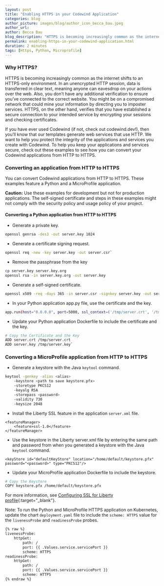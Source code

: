```yaml
---
layout: post
title: "Enabling HTTPS in your Codewind Application"
categories: blog
author_picture: images/blog/author_icon_becca_bau.jpeg
author_url: 
author: Becca Bau
blog_description: "HTTPS is becoming increasingly common as the internet shifts to an HTTPS-only environment. In an unencrypted HTTP session, data is transferred in clear text, meaning anyone can eavesdrop on your..."
permalink: enabling-https-in-your-codewind-application.html
duration: 2 minutes
tags: [Https, Python, Microprofile]
---
```


### Why HTTPS?
HTTPS is becoming increasingly common as the internet shifts to an HTTPS-only environment. In an unencrypted HTTP session, data is transferred in clear text, meaning anyone can eavesdrop on your actions over the web. Also, you don’t have any additional verification to ensure you’ve connected to the correct website. You might be on a compromised network that could mine your information by directing you to imposter services. HTTPS, on the other hand, verifies that you have established a secure connection to your intended service by encrypting your sessions and checking certificates.

If you have ever used Codewind (if not, check out codewind.dev!), then you’ll know that our templates generate web services that use HTTP. We want to help you protect the integrity of the applications and services you create with Codewind. To help you keep your applications and services secure, check out these examples to see how you can convert your Codewind applications from HTTP to HTTPS.

### Converting an application from HTTP to HTTPS
You can convert Codewind applications from HTTP to HTTPS. These examples feature a Python and a MicroProfile application.

**Caution:** Use these examples for development but not for production applications. The self-signed certificate and steps in these examples might not comply with the security policy and usage policy of your project.

#### Converting a Python application from HTTP to HTTPS
- Generate a private key.
```bash
openssl genrsa -des3 -out server.key 1024
```
- Generate a certificate signing request.
```bash
openssl req -new -key server.key -out server.csr`
```
- Remove the passphrase from the key
```bash
cp server.key server.key.org
openssl rsa -in server.key.org -out server.key
```
- Generate a self-signed certificate.
```bash
openssl x509 -req -days 365 -in server.csr -signkey server.key -out server.crt
```
- In your Python application app.py file, use the certificate and the key.
```bash
app.run(host="0.0.0.0", port=5000, ssl_context=('/tmp/server.crt', '/tmp/server.key'))
```
- Update your Python application Dockerfile to include the certificate and the key.
```bash
# Copy the Certificate and the Key
ADD server.crt /tmp/server.crt
ADD server.key /tmp/server.key`
```

### Converting a MicroProfile application from HTTP to HTTPS
- Generate a keystore with the Java `keytool` command.
```bash
keytool -genkey -alias <alias>
    -keystore <path to save keystore.pfx>
    -storetype PKCS12
    -keyalg RSA
    -storepass <password>
    -validity 730
    -keysize 2048
```
- Install the Liberty SSL feature in the application `server.xml` file.

<div class="language-xml highlighter-rouge post-indent"><div class="highlight"><pre class="highlight language-xml"><code class=" language-xml"><span class="token tag"><span class="token tag"><span class="token punctuation">&lt;</span>featureManager</span><span class="token punctuation">&gt;</span></span>
    <span class="token tag"><span class="token tag"><span class="token punctuation">&lt;</span>feature</span><span class="token punctuation">&gt;</span></span>ssl-1.0<span class="token tag"><span class="token tag"><span class="token punctuation">&lt;/</span>feature</span><span class="token punctuation">&gt;</span></span>
<span class="token tag"><span class="token tag"><span class="token punctuation">&lt;/</span>featureManager</span><span class="token punctuation">&gt;</span></span>
</code></pre></div></div>

- Use the keystore in the Liberty server.xml file by entering the same path and password from when you generated a keystore with the Java `keytool` command.

<div class="language-xml highlighter-rouge post-indent"><div class="highlight"><pre class="highlight language-xml"><code class=" language-xml"><span class="token tag"><span class="token tag"><span class="token punctuation">&lt;</span>keyStore</span> <span class="token attr-name">id</span><span class="token attr-value"><span class="token punctuation">=</span><span class="token punctuation">"</span>defaultKeyStore<span class="token punctuation">"</span></span> <span class="token attr-name">location</span><span class="token attr-value"><span class="token punctuation">=</span><span class="token punctuation">"</span>/home/default/keystore.pfx<span class="token punctuation">"</span></span> <span class="token attr-name">password</span><span class="token attr-value"><span class="token punctuation">=</span><span class="token punctuation">"</span>&lt;password&gt;<span class="token punctuation">"</span></span> <span class="token attr-name">type</span><span class="token attr-value"><span class="token punctuation">=</span><span class="token punctuation">"</span>PKCS12<span class="token punctuation">"</span></span><span class="token punctuation">/&gt;</span></span>
</code></pre></div>    </div>

- Update your MicroProfile application Dockerfile to include the keystore.
```bash
# Copy the Keystore
COPY keystore.pfx /home/default/keystore.pfx
```
For more information, see [Configuring SSL for Liberty profile](https://www.ibm.com/support/knowledgecenter/SSHSCD_6.3.0/com.ibm.worklight.installconfig.doc/appcenter/t_ac_ssl_lib.html){:target="_blank"}.

Note: To run the Python and MicroProfile HTTPS application on Kubernetes, update the chart `deployment.yaml` file to include the `scheme: HTTPS` value for the `livenessProbe` and `readinessProbe` probes.
```bash
{% raw %}
livenessProbe:
    httpGet:
        path: /
        port: {{ .Values.service.servicePort }}
        scheme: HTTPS 
readinessProbe:
    httpGet:
        path: /
        port: {{ .Values.service.servicePort }}
        scheme: HTTPS
{% endraw %}
```